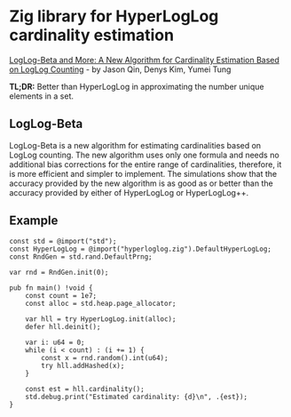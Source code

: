 # Zig library for HyperLogLog cardinality estimation

[LogLog-Beta and More: A New Algorithm for Cardinality Estimation Based on LogLog Counting](https://arxiv.org/pdf/1612.02284.pdf) - by Jason Qin, Denys Kim, Yumei Tung

**TL;DR:**
Better than HyperLogLog in approximating the number unique elements in a set.

## LogLog-Beta

LogLog-Beta is a new algorithm for estimating cardinalities based on LogLog counting. The new algorithm uses only one formula and needs no additional bias corrections for the entire range of cardinalities, therefore, it is more efficient and simpler to implement. The simulations show that the accuracy provided by the new algorithm is as good as or better than the accuracy provided by either of HyperLogLog or HyperLogLog++.

## Example

```zig
const std = @import("std");
const HyperLogLog = @import("hyperloglog.zig").DefaultHyperLogLog;
const RndGen = std.rand.DefaultPrng;

var rnd = RndGen.init(0);

pub fn main() !void {
    const count = 1e7;
    const alloc = std.heap.page_allocator;

    var hll = try HyperLogLog.init(alloc);
    defer hll.deinit();

    var i: u64 = 0;
    while (i < count) : (i += 1) {
        const x = rnd.random().int(u64);
        try hll.addHashed(x);
    }

    const est = hll.cardinality();
    std.debug.print("Estimated cardinality: {d}\n", .{est});
}
```
